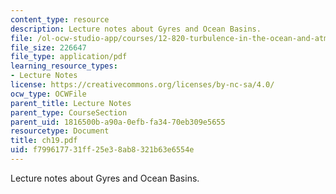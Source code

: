 ```yaml
---
content_type: resource
description: Lecture notes about Gyres and Ocean Basins.
file: /ol-ocw-studio-app/courses/12-820-turbulence-in-the-ocean-and-atmosphere-spring-2007/f799617731ff25e38ab8321b63e6554e_ch19.pdf
file_size: 226647
file_type: application/pdf
learning_resource_types:
- Lecture Notes
license: https://creativecommons.org/licenses/by-nc-sa/4.0/
ocw_type: OCWFile
parent_title: Lecture Notes
parent_type: CourseSection
parent_uid: 1816500b-a90a-0efb-fa34-70eb309e5655
resourcetype: Document
title: ch19.pdf
uid: f7996177-31ff-25e3-8ab8-321b63e6554e
---
```

Lecture notes about Gyres and Ocean Basins.